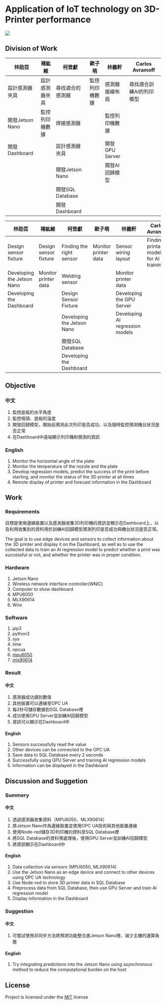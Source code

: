 # Application of IoT technology on 3D-Printer performance

![](https://img.shields.io/badge/release-v1.0.0-blue?style=flat-square)

## Division of Work
| 林劭芸          | 褚紘維         | 柯登獻           | 歐子萌         | 林義軒         | Carlos Avramoff          |
| --------------- | -------------- | ---------------- | -------------- | -------------- | ------------------------ |
| 設計感測器夾具  | 設計感測器夾具 | 尋找適合的感測器 | 監控列印機數據 | 感測器接線布局 | 尋找適合訓練AI的列印模型 |
| 開發Jetson Nano | 監控列印機數據 | 焊接感測器       |                | 監控列印機數據 |                          |
| 開發Dashboard   |                | 設計感測器夾具   |                | 開發GPU Server |                          |
|                 |                | 開發Jetson Nano  |                | 開發AI回歸模型 |                          |
|                 |                | 開發SQL Database |                |                |                          |
|                 |                | 開發Dashboard    |                |                |                          |

| 林劭芸                     | 褚紘維                | 柯登獻                     | 歐子萌               | 林義軒                          | Carlos Avramoff                          |
| -------------------------- | --------------------- | -------------------------- | -------------------- | ------------------------------- | ---------------------------------------- |
| Design sensor fixture      | Design sensor fixture | Finding the right sensor   | Monitor printer data | Sensor wiring layout            | Finding printable models for AI training |
| Developing the Jetson Nano | Monitor printer data  | Welding sensor             |                      | Monitor printer data            |                                          |
| Developing the Dashboard   |                       | Design Sensor Fixture      |                      | Developing the GPU Server       |                                          |
|                            |                       | Developing the Jetson Nano |                      | Developing AI regression models |                                          |
|                            |                       | 開發SQL Database           |                      |                                 |                                          |
|                            |                       | Developing the Dashboard   |                      |                                 |                                          |

## Objective

### 中文
1. 監控底板的水平角度
2. 監控噴頭、底板的溫度
3. 開發回歸模型，開始前預測此次列印是否成功、以及隨時監控預測機台狀況是否正常
4. 在Dashboard中遠端顯示列印機和預測的資訊

### English
1. Monitor the horizontal angle of the plate
2. Monitor the temperature of the nozzle and the plate
3. Develop regression models, predict the success of the print before starting, and monitor the status of the 3D printer at all times
4. Remote display of printer and forecast information in the Dashboard

## Work

### Requirements
目標是使用邊緣裝置以及感測器收集3D列印機的資訊並顯示在Dashboard上，以及利用收集到的資料用於訓練AI回歸模型預測列印是否成功與機台狀況是否正常。

The goal is to use edge devices and sensors to collect information about the 3D printer and display it on the Dashboard, as well as to use the collected data to train an AI regression model to predict whether a print was successful or not, and whether the printer was in proper condition.

### Hardware
1. Jetson Nano
2. Wireless network interface controller(WNIC)
3. Computer to show dashboard
4. MPU6050
5. MLX90614
6. Wire

### Software
1. pip3
2. python3
3. sys
4. time
5. opcua
6. [mpu6050](https://github.com/m-rtijn/mpu6050)
7. [mlx90614](https://github.com/sightsdev/PyMLX90614)

### Result

#### 中文
1. 感測器成功讀到數值
2. 其他裝置可以連線至OPC UA
3. 每2秒可儲存數據到SQL Database裡
4. 成功使用GPU Server並訓練AI回歸模型
5. 資訊可以顯示在Dashboard中

#### English
1. Sensors successfully read the value
2. Other devices can be connected to the OPC UA
3. Save data to SQL Database every 2 seconds
4. Successfully using GPU Server and training AI regression models
5. Information can be displayed in the Dashboard

## Discussion and Suggetion

### Summery

#### 中文
1. 透過感測器收集資料（MPU6050、MLX90614）
2. 將Jetson Nano作為邊緣裝置並使用OPC UA技術與其他裝置連線
3. 使用Node-red儲存3D列印機的資料至SQL Database裡
4. 將SQL Database的資料預處理後，使用GPU Server並訓練AI回歸模型
5. 將資訊顯示在Dashboard中

#### English
1. Data collection via sensors (MPU6050, MLX90614)
2. Use the Jetson Nano as an edge device and connect to other devices using OPC UA technology
3. Use Node-red to store 3D printer data in SQL Database
4. Preprocess data from SQL Database, then use GPU Server and train AI regression model
5. Display information in the Dashboard

### Suggestion

#### 中文
1. 可嘗試使用非同步方法將預測功能整合進Jetson Nano裡，減少主機的運算負擔

#### English
1. Try integrating predictions into the Jetson Nano using asynchronous method to reduce the computational burden on the host

## License
Project is licensed under the [MIT](https://github.com/eason8479/MNT_group3/blob/main/LICENSE.txt) license